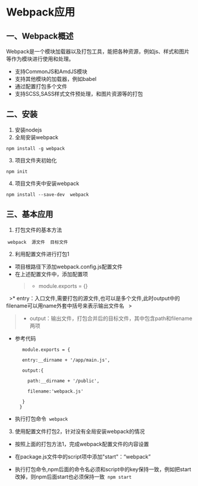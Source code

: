 # Webpack应用
## 一、Webpack概述
Webpack是一个模块加载器以及打包工具，能把各种资源，例如js、样式和图片等作为模块进行使用和处理。
   
* 支持CommonJS和AmdJS模块
* 支持其他模块的加载器，例如babel
* 通过配置打包多个文件
* 支持SCSS,SASS样式文件预处理，和图片资源等的打包
## 二、安装

1. 安装nodejs
2. 全局安装webpack
 
`npm install -g webpack`
  
3. 项目文件夹初始化
 
`npm init`
  
4. 项目文件夹中安装webpack
 
`npm install --save-dev  webpack`
    
## 三、基本应用

1. 打包文件的基本方法
 
  `webpack  源文件  目标文件`
   
2. 利用配置文件进行打包1
 
 * 项目根路径下添加webpack.config.js配置文件
 * 在上述配置文件中，添加配置项 
   > 
   >* module.exports = {} 
   > 
   >* entry：入口文件,需要打包的源文件,也可以是多个文件,此时output中的filename可以用name外套中括号来表示输出文件名
   >
   >* output：输出文件，打包合并后的目标文件，其中包含path和filename两项
   > 
 * 参考代码
 
```  
      module.exports = {
      
      entry:__dirname + '/app/main.js',      
      
      output:{
      
        path:__dirname + '/public',
        
        filename:'webpack.js'
        
      }
     }
 ```
  * 执行打包命令
   `webpack`
   
 3. 使用配置文件打包2，针对没有全局安装webpack的情况
 
 * 按照上面的打包方法1，完成webpack配置文件的内容设置
   
 * 在package.js文件中的script项中添加"start"：“webpack”
 
 * 执行打包命令,npm后面的命令名必须和script中的key保持一致，例如把start改掉，则npm后面start也必须保持一致
 `npm start`
